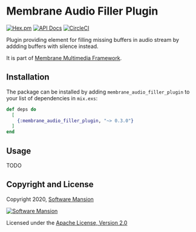 # Membrane Audio Filler Plugin

[![Hex.pm](https://img.shields.io/hexpm/v/membrane_audio_filler_plugin.svg)](https://hex.pm/packages/membrane_audio_filler_plugin)
[![API Docs](https://img.shields.io/badge/api-docs-yellow.svg?style=flat)](https://hexdocs.pm/membrane_audio_filler_plugin)
[![CircleCI](https://circleci.com/gh/membraneframework/membrane_audio_filler_plugin.svg?style=svg)](https://circleci.com/gh/membraneframework/membrane_audio_filler_plugin)

Plugin providing element for filling missing buffers in audio stream by addding buffers with silence instead.

It is part of [Membrane Multimedia Framework](https://membraneframework.org).

## Installation

The package can be installed by adding `membrane_audio_filler_plugin` to your list of dependencies in `mix.exs`:

```elixir
def deps do
  [
    {:membrane_audio_filler_plugin, "~> 0.3.0"}
  ]
end
```

## Usage

TODO

## Copyright and License

Copyright 2020, [Software Mansion](https://swmansion.com/?utm_source=git&utm_medium=readme&utm_campaign=membrane_audio_filler_plugin)

[![Software Mansion](https://logo.swmansion.com/logo?color=white&variant=desktop&width=200&tag=membrane-github)](https://swmansion.com/?utm_source=git&utm_medium=readme&utm_campaign=membrane_audio_filler_plugin)

Licensed under the [Apache License, Version 2.0](LICENSE)
